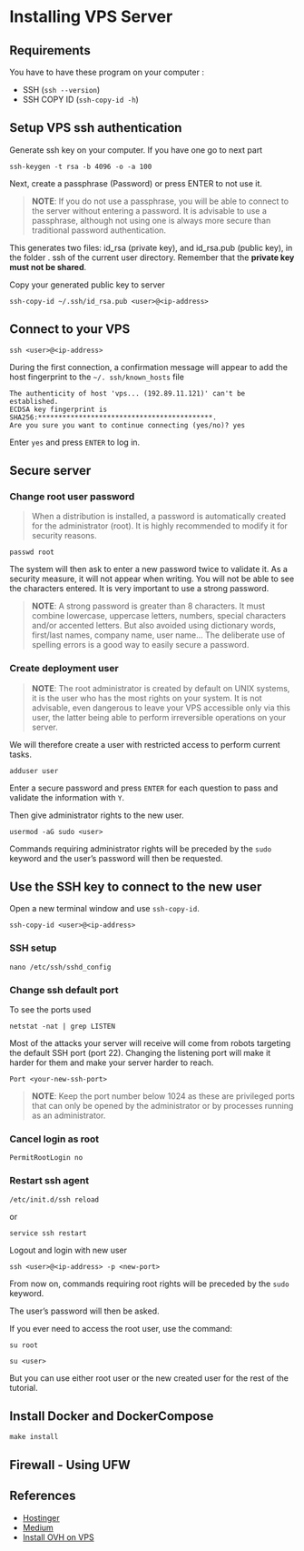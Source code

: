 # Installing VPS Server

## Requirements

You have to have these program on your computer :

- SSH  (`ssh --version`)
- SSH COPY ID (`ssh-copy-id -h`)

## Setup VPS ssh authentication

Generate ssh key on your computer. If you have one go to next part

```shell
ssh-keygen -t rsa -b 4096 -o -a 100
```

Next, create a passphrase (Password) or press ENTER to not use it.

> **NOTE**: If you do not use a passphrase, you will be able to connect to the server without entering a password. It is advisable to use a passphrase, although not using one is always more secure than traditional password authentication.

This generates two files: id_rsa (private key), and id_rsa.pub (public key), in the folder . ssh of the current user directory. Remember that the **private key must not be shared**.

Copy your generated public key to server

```shell
ssh-copy-id ~/.ssh/id_rsa.pub <user>@<ip-address>
```

## Connect to your VPS

```shell
ssh <user>@<ip-address>
```

During the first connection, a confirmation message will appear to add the host fingerprint to the `~/. ssh/known_hosts` file

```shell
The authenticity of host 'vps... (192.89.11.121)' can't be established.
ECDSA key fingerprint is SHA256:*******************************************.
Are you sure you want to continue connecting (yes/no)? yes
```

Enter `yes` and press `ENTER` to log in.

## Secure server

### Change root user password

> When a distribution is installed, a password is automatically created for the administrator (root). It is highly recommended to modify it for security reasons.

```shell
passwd root
```

The system will then ask to enter a new password twice to validate it. As a security measure, it will not appear when writing. You will not be able to see the characters entered. It is very important to use a strong password.

> **NOTE**: A strong password is greater than 8 characters. It must combine lowercase, uppercase letters, numbers, special characters and/or accented letters. But also avoided using dictionary words, first/last names, company name, user name... The deliberate use of spelling errors is a good way to easily secure a password.

### Create deployment user

> **NOTE**: The root administrator is created by default on UNIX systems, it is the user who has the most rights on your system. It is not advisable, even dangerous to leave your VPS accessible only via this user, the latter being able to perform irreversible operations on your server.

We will therefore create a user with restricted access to perform current tasks.

```shell
adduser user
```

Enter a secure password and press `ENTER` for each question to pass and validate the information with `Y`.

Then give administrator rights to the new user.

```shell
usermod -aG sudo <user>
```

Commands requiring administrator rights will be preceded by the `sudo` keyword and the user’s password will then be requested.

## Use the SSH key to connect to the new user

Open a new terminal window and use `ssh-copy-id`.

```shell
ssh-copy-id <user>@<ip-address>
```

### SSH setup

```shell
nano /etc/ssh/sshd_config
```

### Change ssh default port

To see the ports used

```shell
netstat -nat | grep LISTEN
```

Most of the attacks your server will receive will come from robots targeting the default SSH port (port 22). Changing the listening port will make it harder for them and make your server harder to reach.

```shell
Port <your-new-ssh-port>
```

> **NOTE**: Keep the port number below 1024 as these are privileged ports that can only be opened by the administrator or by processes running as an administrator.

### Cancel login as root

```sshd_config
PermitRootLogin no
```

### Restart ssh agent

```sshd_config
/etc/init.d/ssh reload
```

or

```ssh
service ssh restart
```

Logout and login with new user

```shell
ssh <user>@<ip-address> -p <new-port>
```

From now on, commands requiring root rights will be preceded by the `sudo` keyword.

The user’s password will then be asked.

If you ever need to access the root user, use the command:

```shell
su root
```

```shell
su <user>
```

But you can use either root user or the new created user for the rest of the tutorial.

## Install Docker and DockerCompose

```shell
make install
```

## Firewall - Using UFW

## References

- [Hostinger](https://www.hostinger.com/tutorials/getting-started-with-vps-hosting)
- [Medium](https://medium.com/sebbossoutrot/installation-et-configuration-dun-vps-sur-ovh-avec-debian9-wordpress-et-ssl-810603968b71)
- [Install OVH on VPS](https://gist.github.com/tattali/58564a8c7233098fd207bcf42ed14821)
